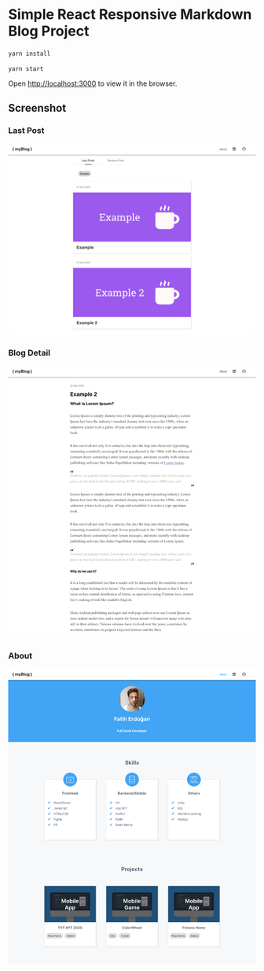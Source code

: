 # Simple React Responsive Markdown Blog Project

 `yarn install`
 
 `yarn start`

Open [http://localhost:3000](http://localhost:3000) to view it in the browser.
## Screenshot
### Last Post 
![](public/last-post.png)
### Blog Detail
![](public/example-blog.png)
### About
![](public/about.png)                  
